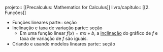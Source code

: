 projeto:: [[Precalculus: Mathematics for Calculus]]
livro/capítulo:: [[2. Funções]]

- Funções lineares
  parte:: seção
- Inclinação e taxa de variação
  parte:: seção
	- Em uma função linear $f(x) = mx + b$, a [inclinação]([[Inclinação]]) do gráfico de $f$ e taxa de variação de $f$ são iguais.
- Criando e usando modelos lineares
  parte:: seção